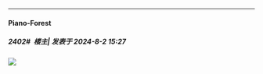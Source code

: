﻿
*****

####  Piano-Forest  
##### 2402#         楼主| 发表于 2024-8-2 15:27

<img src="https://p.sda1.dev/18/b7b7a0d1741044e88052c5e62c7ce594/008xknpHgy1hs4nnp33huj30u02ir1km.jpg" referrerpolicy="no-referrer">

